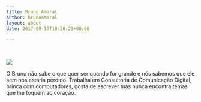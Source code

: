 ```yaml
---
title: Bruno Amaral
author: brunoamaral
layout: about
date: 2017-09-19T10:26:23+00:00

---
```

&nbsp;

![][1]


O Bruno não sabe o que quer ser quando for grande e nós sabemos que ele sem nós estaria perdido. Trabalha em Consultoria de Comunicação Digital, brinca com computadores, gosta de escrever mas nunca encontra temas que lhe toquem ao coração.

&nbsp;

 [1]: https://static1.squarespace.com/static/57c16c70d1758e5dd827e72d/t/57d2a0ce15d5dba01a39250d/1473421520822/brunoamaral.jpg?format=original
